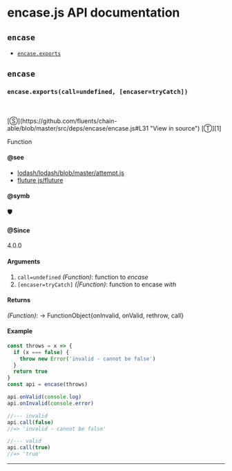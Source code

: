 # encase.js API documentation

<!-- div class="toc-container" -->

<!-- div -->

## `encase`
* <a href="#encase-prototype-exports"  data-meta="exports call undefined encaser tryCatch"  data-call="exports call undefined encaser tryCatch"  data-category="Methods"  data-description="Function"  data-name="exports"  data-member="encase"  data-see="href https github com lodash lodash blob master attempt js label lodash lodash blob master attempt js href https github com fluture js Fluture encase label fluture js fluture"  data-all="meta n exports call undefined encaser tryCatch call exports call undefined encaser tryCatch category Methods description Function name exports member encase see href https github com lodash lodash blob master attempt js label lodash lodash blob master attempt js href https github com fluture js Fluture encase label fluture js fluture notes todos klassProps" >`encase.exports`</a>

<!-- /div -->

<!-- /div -->

<!-- div class="doc-container" -->

<!-- div -->

## `encase`

<!-- div -->

<h3 id="encase-prototype-exports" data-member="encase" data-category="Methods" data-name="exports"><code>encase.exports(call=undefined, [encaser=tryCatch])</code></h3>
<br>
<br>
[&#x24C8;](https://github.com/fluents/chain-able/blob/master/src/deps/encase/encase.js#L31 "View in source") [&#x24C9;][1]

Function


#### @see 

* <a href="https://github.com/lodash/lodash/blob/master/attempt.js" >lodash/lodash/blob/master/attempt.js</a>
* <a href="https://github.com/fluture-js/Fluture#encase" >fluture js/fluture</a>

#### @symb 

🛡 

#### @Since
4.0.0

#### Arguments
1. `call=undefined` *(Function)*: function to _encase_
2. `[encaser=tryCatch]` *(|Function)*: function to encase _with_

#### Returns
*(Function)*: -> FunctionObject{onInvalid, onValid, rethrow, call}

#### Example
```js
const throws = x => {
  if (x === false) {
    throw new Error('invalid - cannot be false')
  }
  return true
}
const api = encase(throws)

api.onValid(console.log)
api.onInvalid(console.error)

//--- invalid
api.call(false)
//=> 'invalid - cannot be false'

//--- valid
api.call(true)
//=> 'true'

```
---

<!-- /div -->

<!-- /div -->

<!-- /div -->

 [1]: #encase "Jump back to the TOC."
